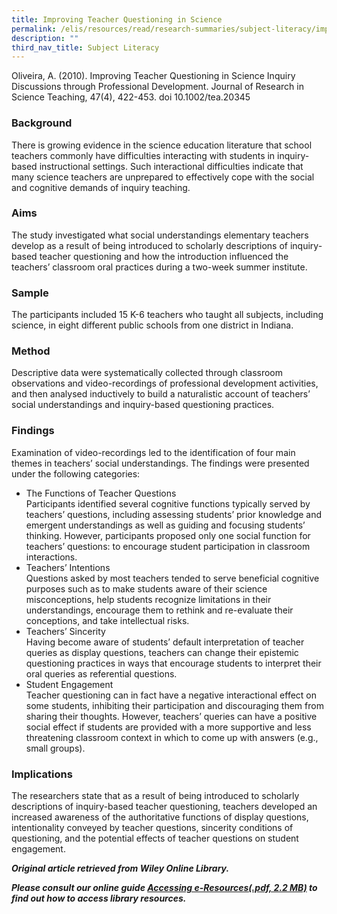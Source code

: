 ```yaml
---
title: Improving Teacher Questioning in Science
permalink: /elis/resources/read/research-summaries/subject-literacy/improving-teacher-questioning-in-science/
description: ""
third_nav_title: Subject Literacy
---
```

Oliveira, A. (2010). Improving Teacher Questioning in Science Inquiry Discussions through Professional Development. Journal of Research in Science Teaching, 47(4), 422-453. doi 10.1002/tea.20345

### Background

There is growing evidence in the science education literature that school teachers commonly have difficulties interacting with students in inquiry-based instructional settings. Such interactional difficulties indicate that many science teachers are unprepared to effectively cope with the social and cognitive demands of inquiry teaching.

### Aims

The study investigated what social understandings elementary teachers develop as a result of being introduced to scholarly descriptions of inquiry-based teacher questioning and how the introduction influenced the teachers’ classroom oral practices during a two-week summer institute.

### Sample

The participants included 15 K-6 teachers who taught all subjects, including science, in eight different public schools from one district in Indiana.

### Method

Descriptive data were systematically collected through classroom observations and video-recordings of professional development activities, and then analysed inductively to build a naturalistic account of teachers’ social understandings and inquiry-based questioning practices.

### Findings

Examination of video-recordings led to the identification of four main themes in teachers’ social understandings. The findings were presented under the following categories:

*   The Functions of Teacher Questions  
    Participants identified several cognitive functions typically served by teachers’ questions, including assessing students’ prior knowledge and emergent understandings as well as guiding and focusing students’ thinking. However, participants proposed only one social function for teachers’ questions: to encourage student participation in classroom interactions.
*   Teachers’ Intentions  
    Questions asked by most teachers tended to serve beneficial cognitive purposes such as to make students aware of their science misconceptions, help students recognize limitations in their understandings, encourage them to rethink and re-evaluate their conceptions, and take intellectual risks.
*   Teachers’ Sincerity  
    Having become aware of students’ default interpretation of teacher queries as display questions, teachers can change their epistemic questioning practices in ways that encourage students to interpret their oral queries as referential questions.
*   Student Engagement  
    Teacher questioning can in fact have a negative interactional effect on some students, inhibiting their participation and discouraging them from sharing their thoughts. However, teachers’ queries can have a positive social effect if students are provided with a more supportive and less threatening classroom context in which to come up with answers (e.g., small groups).

### Implications

The researchers state that as a result of being introduced to scholarly descriptions of inquiry-based teacher questioning, teachers developed an increased awareness of the authoritative functions of display questions, intentionality conveyed by teacher questions, sincerity conditions of questioning, and the potential effects of teacher questions on student engagement.

_**Original article retrieved from Wiley Online Library.**_  

**_Please consult our online guide [Accessing e-Resources(.pdf, 2.2 MB)](https://academyofsingaporeteachers-moe-edu-sg-admin.cwp.sg/elis/resources/read/research-summaries/subject-literacy/18e45074-6b1b-4ac7-811f-1a8da16c4f81 "Accessing e-Resources") to find out how to access library resources._**